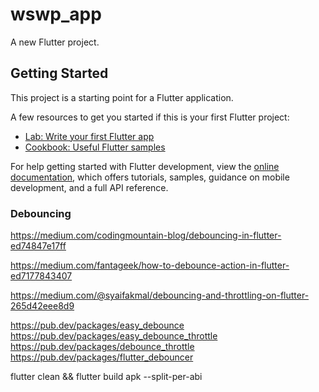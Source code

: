 # wswp_app

A new Flutter project.

## Getting Started

This project is a starting point for a Flutter application.

A few resources to get you started if this is your first Flutter project:

- [Lab: Write your first Flutter app](https://docs.flutter.dev/get-started/codelab)
- [Cookbook: Useful Flutter samples](https://docs.flutter.dev/cookbook)

For help getting started with Flutter development, view the
[online documentation](https://docs.flutter.dev/), which offers tutorials,
samples, guidance on mobile development, and a full API reference.

### Debouncing
https://medium.com/codingmountain-blog/debouncing-in-flutter-ed74847e17ff

https://medium.com/fantageek/how-to-debounce-action-in-flutter-ed7177843407

https://medium.com/@syaifakmal/debouncing-and-throttling-on-flutter-265d42eee8d9



https://pub.dev/packages/easy_debounce
https://pub.dev/packages/easy_debounce_throttle
https://pub.dev/packages/debounce_throttle
https://pub.dev/packages/flutter_debouncer

flutter clean && flutter build apk --split-per-abi